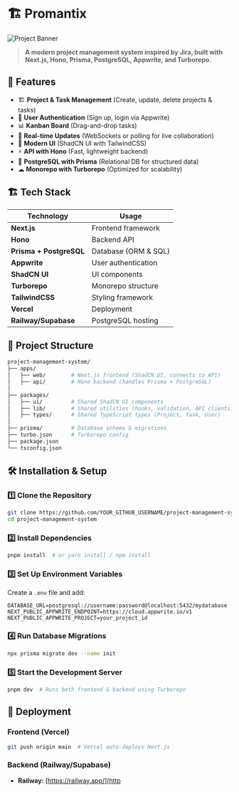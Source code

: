 # 🏗️ Promantix

![Project Banner](https://via.placeholder.com/1000x300.png?text=Project+Management+System)

> **A modern project management system inspired by Jira, built with Next.js, Hono, Prisma, PostgreSQL, Appwrite, and Turborepo.**

## 🚀 Features
- 🏗 **Project & Task Management** (Create, update, delete projects & tasks)
- 🔐 **User Authentication** (Sign up, login via Appwrite)
- 📊 **Kanban Board** (Drag-and-drop tasks)
- 🔄 **Real-time Updates** (WebSockets or polling for live collaboration)
- 🎨 **Modern UI** (ShadCN UI with TailwindCSS)
- ⚡ **API with Hono** (Fast, lightweight backend)
- 💾 **PostgreSQL with Prisma** (Relational DB for structured data)
- ☁ **Monorepo with Turborepo** (Optimized for scalability)

## 🏗️ Tech Stack
| **Technology** | **Usage** |
|--------------|----------|
| **Next.js** | Frontend framework |
| **Hono** | Backend API |
| **Prisma + PostgreSQL** | Database (ORM & SQL) |
| **Appwrite** | User authentication |
| **ShadCN UI** | UI components |
| **Turborepo** | Monorepo structure |
| **TailwindCSS** | Styling framework |
| **Vercel** | Deployment |
| **Railway/Supabase** | PostgreSQL hosting |

## 📂 Project Structure
```bash
project-management-system/
├── apps/
│   ├── web/        # Next.js frontend (ShadCN UI, connects to API)
│   ├── api/        # Hono backend (handles Prisma + PostgreSQL)
│
├── packages/
│   ├── ui/         # Shared ShadCN UI components
│   ├── lib/        # Shared utilities (hooks, validation, API clients)
│   ├── types/      # Shared TypeScript types (Project, Task, User)
│
├── prisma/         # Database schema & migrations
├── turbo.json      # Turborepo config
├── package.json
└── tsconfig.json
```

## 🛠️ Installation & Setup
### 1️⃣ **Clone the Repository**
```sh
git clone https://github.com/YOUR_GITHUB_USERNAME/project-management-system.git
cd project-management-system
```

### 2️⃣ **Install Dependencies**
```sh
pnpm install  # or yarn install / npm install
```

### 3️⃣ **Set Up Environment Variables**
Create a `.env` file and add:
```env
DATABASE_URL=postgresql://username:password@localhost:5432/mydatabase
NEXT_PUBLIC_APPWRITE_ENDPOINT=https://cloud.appwrite.io/v1
NEXT_PUBLIC_APPWRITE_PROJECT=your_project_id
```

### 4️⃣ **Run Database Migrations**
```sh
npx prisma migrate dev --name init
```

### 5️⃣ **Start the Development Server**
```sh
pnpm dev  # Runs both frontend & backend using Turborepo
```

## 🚀 Deployment
### **Frontend (Vercel)**
```sh
git push origin main  # Vercel auto-deploys Next.js
```
### **Backend (Railway/Supabase)**
- **Railway:** [https://railway.app/](http